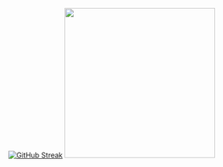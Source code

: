 [![GitHub Streak](https://streak-stats.demolab.com?user=Hernan404&theme=gotham&hide_border=true&exclude_days=Sun&card_width=1000)](https://git.io/streak-stats)  <img src="https://github.com/Hernan404/Hernan404/assets/83614099/cf3c7d58-2a17-4ecd-b0ec-1bbed76112b0" width="300">
